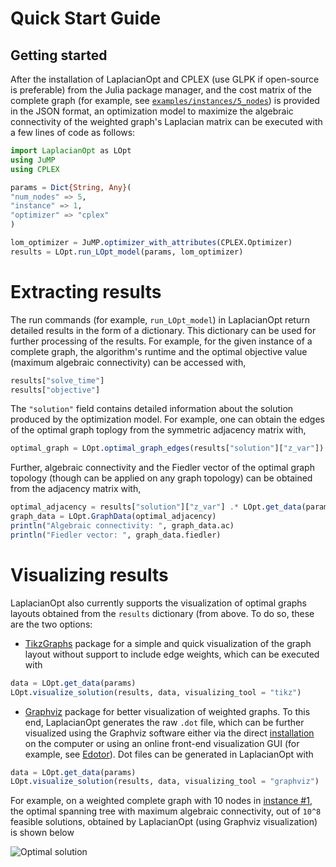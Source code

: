 # Quick Start Guide

## Getting started

After the installation of LaplacianOpt and CPLEX (use GLPK if open-source is preferable) from the Julia package manager, and the cost matrix of the complete graph (for example, see [`examples/instances/5_nodes`](https://github.com/harshangrjn/LaplacianOpt.jl/tree/main/examples/instances/5_nodes)) is provided in the JSON format, an optimization model to maximize the algebraic connectivity of the weighted graph's Laplacian matrix can be executed with a few lines of code as follows:

```julia
import LaplacianOpt as LOpt
using JuMP
using CPLEX

params = Dict{String, Any}(
"num_nodes" => 5,
"instance" => 1,
"optimizer" => "cplex"
)

lom_optimizer = JuMP.optimizer_with_attributes(CPLEX.Optimizer) 
results = LOpt.run_LOpt_model(params, lom_optimizer)
```

# Extracting results
The run commands (for example, `run_LOpt_model`) in LaplacianOpt return detailed results in the form of a dictionary. This dictionary can be used for further processing of the results. For example, for the given instance of a complete graph, the algorithm's runtime and the optimal objective value (maximum algebraic connectivity) can be accessed with,

```julia
results["solve_time"]
results["objective"]
```

The `"solution"` field contains detailed information about the solution produced by the optimization model.
For example, one can obtain the edges of the optimal graph toplogy from the symmetric adjacency matrix with,

```Julia
optimal_graph = LOpt.optimal_graph_edges(results["solution"]["z_var"])
```
Further, algebraic connectivity and the Fiedler vector of the optimal graph topology (though can be applied on any graph topology) can be obtained from the adjacency matrix with,
```Julia
optimal_adjacency = results["solution"]["z_var"] .* LOpt.get_data(params)["edge_weights"] 
graph_data = LOpt.GraphData(optimal_adjacency)
println("Algebraic connectivity: ", graph_data.ac)
println("Fiedler vector: ", graph_data.fiedler)
```

# Visualizing results
LaplacianOpt also currently supports the visualization of optimal graphs layouts obtained from the `results` dictionary (from above. To do so, these are the two options: 
+ [TikzGraphs](https://github.com/JuliaTeX/TikzGraphs.jl) package for a simple and quick visualization of the graph layout without support to include edge weights, which can be executed with 

```julia
data = LOpt.get_data(params)
LOpt.visualize_solution(results, data, visualizing_tool = "tikz")
```

+ [Graphviz](https://graphviz.org) package for better visualization of weighted graphs. To this end, LaplacianOpt generates the raw `.dot` file, which can be further visualized using the Graphviz software either via the direct [installation](https://graphviz.org/download/) on the computer or using an online front-end visualization GUI (for example, see [Edotor](https://edotor.net)). Dot files can be generated in LaplacianOpt with 

```julia
data = LOpt.get_data(params)
LOpt.visualize_solution(results, data, visualizing_tool = "graphviz")
```
For example, on a weighted complete graph with 10 nodes in [instance #1](https://github.com/harshangrjn/LaplacianOpt.jl/blob/main/examples/instances/10_nodes/10_1.json), the optimal spanning tree with maximum algebraic connectivity, out of ``10^8`` feasible solutions, obtained by LaplacianOpt (using Graphviz visualization) is shown below 

![Optimal solution](assets/10_nodes_opt_1.png)

